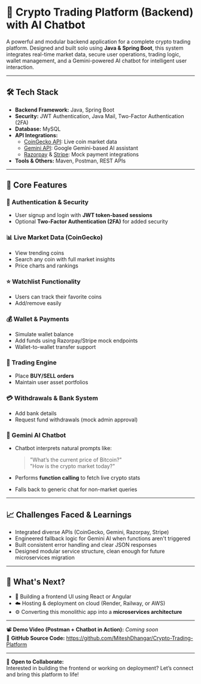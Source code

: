 # 🚀 Crypto Trading Platform (Backend) with AI Chatbot

A powerful and modular backend application for a complete crypto trading platform. Designed and built solo using **Java & Spring Boot**, this system integrates real-time market data, secure user operations, trading logic, wallet management, and a Gemini-powered AI chatbot for intelligent user interaction.

---

## 🛠 Tech Stack

- **Backend Framework:** Java, Spring Boot
- **Security:** JWT Authentication, Java Mail, Two-Factor Authentication (2FA)
- **Database:** MySQL
- **API Integrations:**
  - [CoinGecko API](https://www.coingecko.com/en/api): Live coin market data
  - [Gemini API](https://ai.google.dev): Google Gemini-based AI assistant
  - [Razorpay](https://razorpay.com) & [Stripe](https://stripe.com): Mock payment integrations
- **Tools & Others:** Maven, Postman, REST APIs

---

## 🔧 Core Features

### 🔐 Authentication & Security
- User signup and login with **JWT token-based sessions**
- Optional **Two-Factor Authentication (2FA)** for added security

### 📊 Live Market Data (CoinGecko)
- View trending coins
- Search any coin with full market insights
- Price charts and rankings

### ⭐ Watchlist Functionality
- Users can track their favorite coins
- Add/remove easily

### 💰 Wallet & Payments
- Simulate wallet balance
- Add funds using Razorpay/Stripe mock endpoints
- Wallet-to-wallet transfer support

### 🔄 Trading Engine
- Place **BUY/SELL orders**
- Maintain user asset portfolios

### 💳 Withdrawals & Bank System
- Add bank details
- Request fund withdrawals (mock admin approval)

### 🤖 Gemini AI Chatbot
- Chatbot interprets natural prompts like:
  > "What’s the current price of Bitcoin?"  
  > "How is the crypto market today?"

- Performs **function calling** to fetch live crypto stats
- Falls back to generic chat for non-market queries

---

## 📈 Challenges Faced & Learnings

- Integrated diverse APIs (CoinGecko, Gemini, Razorpay, Stripe)
- Engineered fallback logic for Gemini AI when functions aren't triggered
- Built consistent error handling and clear JSON responses
- Designed modular service structure, clean enough for future microservices migration

---

## 🚧 What's Next?

- 🎨 Building a frontend UI using React or Angular
- ☁️ Hosting & deployment on cloud (Render, Railway, or AWS)
- ⚙️ Converting this monolithic app into a **microservices architecture**

---

📽 **Demo Video (Postman + Chatbot in Action):** _Coming soon_  
🔗 **GitHub Source Code:** https://github.com/MiteshDhangar/Crypto-Trading-Platform

---

💬 **Open to Collaborate:**  
Interested in building the frontend or working on deployment? Let’s connect and bring this platform to life!

